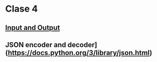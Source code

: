 # Clase 4

## [Input and Output](https://docs.python.org/3/tutorial/inputoutput.html)

## JSON encoder and decoder](https://docs.python.org/3/library/json.html)
